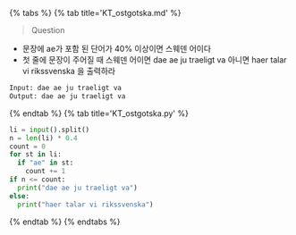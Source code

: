 {% tabs %}
{% tab title='KT_ostgotska.md' %}

> Question

* 문장에 ae가 포함 된 단어가 40% 이상이면 스웨덴 어이다
* 첫 줄에 문장이 주어질 때 스웨덴 어이면 dae ae ju traeligt va 아니면 haer talar vi rikssvenska 을 출력하라

```txt
Input: dae ae ju traeligt va
Output: dae ae ju traeligt va
```

{% endtab %}
{% tab title='KT_ostgotska.py' %}

```py
li = input().split()
n = len(li) * 0.4
count = 0
for st in li:
  if "ae" in st:
    count += 1
if n <= count:
  print("dae ae ju traeligt va")
else:
  print("haer talar vi rikssvenska")
```

{% endtab %}
{% endtabs %}
